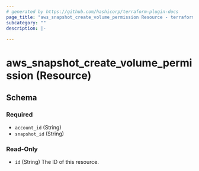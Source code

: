 ```yaml
---
# generated by https://github.com/hashicorp/terraform-plugin-docs
page_title: "aws_snapshot_create_volume_permission Resource - terraform-provider-aws"
subcategory: ""
description: |-
  
---
```


# aws_snapshot_create_volume_permission (Resource)





<!-- schema generated by tfplugindocs -->
## Schema

### Required

- `account_id` (String)
- `snapshot_id` (String)

### Read-Only

- `id` (String) The ID of this resource.
